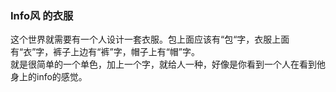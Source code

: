 ### Info风 的衣服
这个世界就需要有一个人设计一套衣服。包上面应该有“包“字，衣服上面有“衣”字，裤子上边有“裤”字，帽子上有“帽”字。<br/> 
就是很简单的一个单色，加上一个字，就给人一种，好像是你看到一个人在看到他身上的info的感觉。
